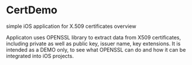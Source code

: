 CertDemo
========

simple iOS application for X.509 certificates overview

Applicaton uses OPENSSL library to extract data from X509 certificates, including private as well as public key, issuer name, key extensions. It is intended as a DEMO only, to see what OPENSSL can do and how it can be integrated into iOS projects.


